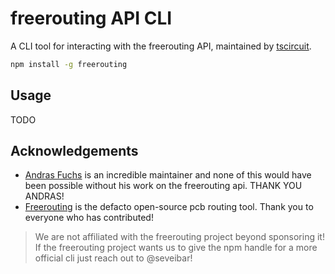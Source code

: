 # freerouting API CLI

A CLI tool for interacting with the freerouting API, maintained by [tscircuit](https://github.com/tscircuit/tscircuit).

```bash
npm install -g freerouting
```

## Usage

TODO

## Acknowledgements

- [Andras Fuchs](https://github.com/andrasfuchs) is an incredible maintainer and
  none of this would have been possible without his work on the freerouting api.
  THANK YOU ANDRAS!
- [Freerouting](https://github.com/freerouting/freerouting) is the defacto
  open-source pcb routing tool. Thank you to everyone who has contributed!

> We are not affiliated with the freerouting project beyond sponsoring it! If
> the freerouting project wants us to give the npm handle for a more official
> cli just reach out to @seveibar!
